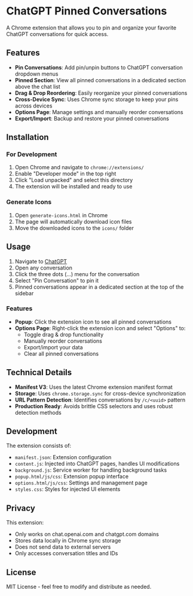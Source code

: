 # ChatGPT Pinned Conversations

A Chrome extension that allows you to pin and organize your favorite ChatGPT conversations for quick access.

## Features

- **Pin Conversations**: Add pin/unpin buttons to ChatGPT conversation dropdown menus
- **Pinned Section**: View all pinned conversations in a dedicated section above the chat list
- **Drag & Drop Reordering**: Easily reorganize your pinned conversations
- **Cross-Device Sync**: Uses Chrome sync storage to keep your pins across devices
- **Options Page**: Manage settings and manually reorder conversations
- **Export/Import**: Backup and restore your pinned conversations

## Installation

### For Development

1. Open Chrome and navigate to `chrome://extensions/`
2. Enable "Developer mode" in the top right
3. Click "Load unpacked" and select this directory
4. The extension will be installed and ready to use

### Generate Icons

1. Open `generate-icons.html` in Chrome
2. The page will automatically download icon files
3. Move the downloaded icons to the `icons/` folder

## Usage

1. Navigate to [ChatGPT](https://chatgpt.com)
2. Open any conversation
3. Click the three dots (...) menu for the conversation
4. Select "Pin Conversation" to pin it
5. Pinned conversations appear in a dedicated section at the top of the sidebar

### Features

- **Popup**: Click the extension icon to see all pinned conversations
- **Options Page**: Right-click the extension icon and select "Options" to:
  - Toggle drag & drop functionality
  - Manually reorder conversations
  - Export/import your data
  - Clear all pinned conversations

## Technical Details

- **Manifest V3**: Uses the latest Chrome extension manifest format
- **Storage**: Uses `chrome.storage.sync` for cross-device synchronization
- **URL Pattern Detection**: Identifies conversations by `/c/<uuid>` pattern
- **Production Ready**: Avoids brittle CSS selectors and uses robust detection methods

## Development

The extension consists of:

- `manifest.json`: Extension configuration
- `content.js`: Injected into ChatGPT pages, handles UI modifications
- `background.js`: Service worker for handling background tasks
- `popup.html/js/css`: Extension popup interface
- `options.html/js/css`: Settings and management page
- `styles.css`: Styles for injected UI elements

## Privacy

This extension:
- Only works on chat.openai.com and chatgpt.com domains
- Stores data locally in Chrome sync storage
- Does not send data to external servers
- Only accesses conversation titles and IDs

## License

MIT License - feel free to modify and distribute as needed.